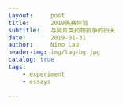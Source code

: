 ```yaml
---
layout:     post
title:      2019美赛体验
subtitle:   与阿片类药物抗争的四天
date:       2019-01-31
author:     Nino Lau
header-img: img/tag-bg.jpg
catalog: true
tags:
    - experiment
    - essays

---
```


